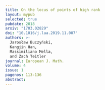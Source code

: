 ```yaml
---
title: On the locus of points of high rank
layout: mypub
selected: true
pubdate: 2018
arxiv: "1703.02829"
doi: "10.1016/j.laa.2019.11.007"
authors: >-
  Jarosław Buczyński,
  Kangjin Han,
  Massimiliano Mella,
  and Zach Teitler
journal: European J. Math.
volume: 4
issue: 1
pagenos: 113-136
abstract:
---
```

